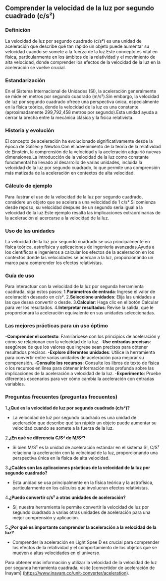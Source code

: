 ## Comprender la velocidad de la luz por segundo cuadrado (c/s²)

### Definición
La velocidad de luz por segundo cuadrado (c/s²) es una unidad de aceleración que describe qué tan rápido un objeto puede aumentar su velocidad cuando se somete a la fuerza de la luz.Este concepto es vital en física, particularmente en los ámbitos de la relatividad y el movimiento de alta velocidad, donde comprender los efectos de la velocidad de la luz en la aceleración se vuelve crucial.

### Estandarización
En el Sistema Internacional de Unidades (SI), la aceleración generalmente se mide en metros por segundo cuadrado (m/s²).Sin embargo, la velocidad de luz por segundo cuadrado ofrece una perspectiva única, especialmente en la física teórica, donde la velocidad de la luz es una constante (aproximadamente 299,792,458 metros por segundo).Esta unidad ayuda a cerrar la brecha entre la mecánica clásica y la física relativista.

### Historia y evolución
El concepto de aceleración ha evolucionado significativamente desde la época de Galileo y Newton.Con el advenimiento de la teoría de la relatividad de Einstein, la comprensión de la velocidad y la aceleración adquirió nuevas dimensiones.La introducción de la velocidad de la luz como constante fundamental ha llevado al desarrollo de varias unidades, incluida la velocidad de la luz por segundo cuadrado, lo que permite una comprensión más matizada de la aceleración en contextos de alta velocidad.

### Cálculo de ejemplo
Para ilustrar el uso de la velocidad de la luz por segundo cuadrado, considere un objeto que se acelera a una velocidad de 1 c/s².Si comienza desde reposo, su velocidad después de un segundo sería igual a la velocidad de la luz.Este ejemplo resalta las implicaciones extraordinarias de la aceleración al acercarse a la velocidad de la luz.

### Uso de las unidades
La velocidad de la luz por segundo cuadrado se usa principalmente en física teórica, astrofísica y aplicaciones de ingeniería avanzadas.Ayuda a los científicos e ingenieros a calcular los efectos de la aceleración en los contextos donde las velocidades se acercan a la luz, proporcionando un marco para comprender los efectos relativistas.

### Guía de uso
Para interactuar con la velocidad de la luz por segunda herramienta cuadrada, siga estos pasos:
1.**Parámetros de entrada**: Ingrese el valor de aceleración deseado en c/s².
2.**Seleccione unidades**: Elija las unidades a las que desea convertir o desde.
3.**Calcular**: Haga clic en el botón Calcular para ver los resultados.
4.**Interpretar resultados**: Revise la salida, que le proporcionará la aceleración equivalente en sus unidades seleccionadas.

### Las mejores prácticas para un uso óptimo
-**Comprender el contexto**: Familiarícese con los principios de aceleración y cómo se relacionan con la velocidad de la luz.
-**Use entradas precisas**: asegúrese de que los valores que ingrese sean precisos para obtener resultados precisos.
-**Explore diferentes unidades**: Utilice la herramienta para convertir entre varias unidades de aceleración para mejorar su comprensión.
-**Consulte los recursos**: Consulte los libros de texto de física o los recursos en línea para obtener información más profunda sobre las implicaciones de la aceleración a velocidad de la luz.
-**Experimento**: Pruebe diferentes escenarios para ver cómo cambia la aceleración con entradas variables.

### Preguntas frecuentes (preguntas frecuentes)

1.**¿Qué es la velocidad de luz por segundo cuadrado (c/s²)?**
- La velocidad de luz por segundo cuadrado es una unidad de aceleración que describe qué tan rápido un objeto puede aumentar su velocidad cuando se somete a la fuerza de la luz.

2.**¿En qué se diferencia C/S² de M/S²?**
- Si bien M/S² es la unidad de aceleración estándar en el sistema SI, C/S² relaciona la aceleración con la velocidad de la luz, proporcionando una perspectiva única en la física de alta velocidad.

3.**¿Cuáles son las aplicaciones prácticas de la velocidad de la luz por segundo cuadrado?**
- Esta unidad se usa principalmente en la física teórica y la astrofísica, particularmente en los cálculos que involucran efectos relativistas.

4.**¿Puedo convertir c/s² a otras unidades de aceleración?**
- Sí, nuestra herramienta le permite convertir la velocidad de luz por segundo cuadrado a varias otras unidades de aceleración para una mejor comprensión y aplicación.

5.**¿Por qué es importante comprender la aceleración a la velocidad de la luz?**
- Comprender la aceleración en Light Spee D es crucial para comprender los efectos de la relatividad y el comportamiento de los objetos que se mueven a altas velocidades en el universo.

Para obtener más información y utilizar la velocidad de la velocidad de luz por segunda herramienta cuadrada, visite [convertidor de aceleración de Inayam] (https://www.inayam.co/unit-converter/aceleration).